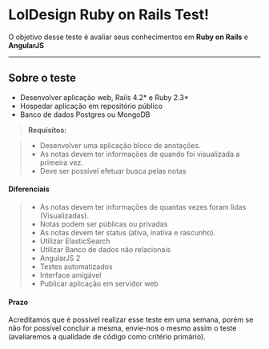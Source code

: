LolDesign Ruby on Rails Test!
===================


O objetivo desse teste é avaliar seus conhecimentos em **Ruby on Rails** e **AngularJS** 

----------

Sobre o teste
-------------

- Desenvolver aplicação web, Rails 4.2* e Ruby 2.3*
- Hospedar aplicação em repositório público
- Banco de dados Postgres ou MongoDB

> **Requisitos:**

> - Desenvolver uma aplicação bloco de anotações.
> - As notas devem ter informações de quando foi visualizada a primeira vez.
> - Deve ser possível efetuar busca pelas notas


#### <i class="icon-file"></i> Diferenciais

> - As notas devem ter informações de quantas vezes foram lidas (Visualizadas).
> - Notas podem ser públicas ou privadas
> - As notas devem ter status (ativa, inativa e rascunho).
> - Utilizar ElasticSearch
> - Utilizar Banco de dados não relacionais
> - AngularJS 2
> - Testes automatizados
> - Interface amigável
> - Publicar aplicação em servidor web


#### <i class="icon-folder-open"></i> Prazo

Acreditamos que é possível realizar esse teste em uma semana, porém se não for possível concluir a mesma, envie-nos o mesmo assim o teste (avaliaremos a qualidade de código como critério primário).

    
